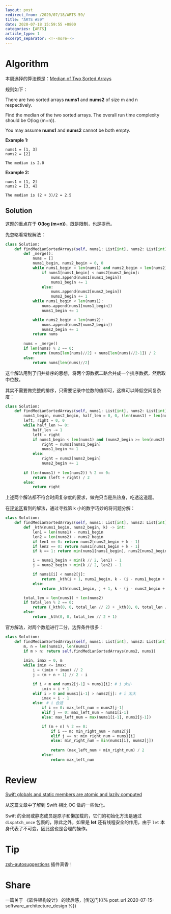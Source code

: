```yaml
---
layout: post
redirect_from: /2020/07/18/ARTS-59/
title: "ARTS #59"
date: 2020-07-18 15:59:55 +0800
categories: [ARTS]
article_type: 1
excerpt_separator: <!--more-->
---
```



# Algorithm

本周选择的算法题是：[Median of Two Sorted Arrays](https://leetcode.com/problems/median-of-two-sorted-arrays/)

<!--more-->

规则如下：

There are two sorted arrays **nums1** and **nums2** of size m and n respectively.

Find the median of the two sorted arrays. The overall run time complexity should be O(log (m+n)).

You may assume **nums1** and **nums2** cannot be both empty.

**Example 1:**

```
nums1 = [1, 3]
nums2 = [2]

The median is 2.0
```

**Example 2:**

```
nums1 = [1, 2]
nums2 = [3, 4]

The median is (2 + 3)/2 = 2.5
```

## Solution

这题的重点在于 **O(log (m+n))**，既是限制，也是提示。

先忽略看常规解法：

```python
class Solution:
    def findMedianSortedArrays(self, nums1: List[int], nums2: List[int]) -> float:
        def _merge():
            nums = []
            nums1_begin, nums2_begin = 0, 0
            while nums1_begin < len(nums1) and nums2_begin < len(nums2):
                if nums1[nums1_begin] < nums2[nums2_begin]:
                    nums.append(nums1[nums1_begin])
                    nums1_begin += 1
                else:
                    nums.append(nums2[nums2_begin])
                    nums2_begin += 1
            while nums1_begin < len(nums1):
                nums.append(nums1[nums1_begin])
                nums1_begin += 1

            while nums2_begin < len(nums2):
                nums.append(nums2[nums2_begin])
                nums2_begin += 1
            return nums
        
        nums = _merge()
        if len(nums) % 2 == 0:
            return (nums[len(nums)//2] + nums[len(nums)//2-1]) / 2
        else:
            return nums[len(nums)//2]
```

这个解法用到了归并排序的思想，将两个源数据二路合并成一个排序数据，然后取中位数。

其实不需要做完整的排序，只需要记录中位数的值即可，这样可以降低空间复杂度：

```python
class Solution:
    def findMedianSortedArrays(self, nums1: List[int], nums2: List[int]) -> float:
        nums1_begin, nums2_begin, half_len = 0, 0, (len(nums1) + len(nums2)) // 2
        left, right = 0, 0
        while half_len >= 0:
            half_len -= 1
            left = right
            if nums1_begin < len(nums1) and (nums2_begin >= len(nums2) or nums1[nums1_begin] < nums2[nums2_begin]):
                right = nums1[nums1_begin]
                nums1_begin += 1
            else:
                right = nums2[nums2_begin]
                nums2_begin += 1
        
        if (len(nums1) + len(nums2)) % 2 == 0:
            return (left + right) / 2
        else:
            return right
```

上述两个解法都不符合时间复杂度的要求，做完只当是热热身，吃透这道题。

在[评论区](https://leetcode.com/problems/median-of-two-sorted-arrays/discuss/2511)看到的解法，通过寻找第 k 小的数字巧妙的将问题分解：

```python
class Solution:
    def findMedianSortedArrays(self, nums1: List[int], nums2: List[int]) -> float:
        def _kth(nums1_begin, nums2_begin, k) -> int:
            len1 = len(nums1) - nums1_begin
            len2 = len(nums2) - nums2_begin
            if len1 == 0: return nums2[nums2_begin + k - 1]
            if len2 == 0: return nums1[nums1_begin + k - 1]
            if k == 1: return min(nums1[nums1_begin], nums2[nums2_begin])

            i = nums1_begin + min(k // 2, len1) - 1
            j = nums2_begin + min(k // 2, len2) - 1

            if nums1[i] < nums2[j]:
                return _kth(i + 1, nums2_begin, k - (i - nums1_begin + 1))
            else:
                return _kth(nums1_begin, j + 1, k - (j - nums2_begin + 1))

        total_len = len(nums1) + len(nums2)
        if total_len % 2 == 0:
            return (_kth(0, 0, total_len // 2) + _kth(0, 0, total_len // 2 + 1)) / 2
        else:
            return _kth(0, 0, total_len // 2 + 1)
```

官方解法，对两个数组进行二分，边界条件很多：

```python
class Solution:
    def findMedianSortedArrays(self, nums1: List[int], nums2: List[int]) -> float:
        m, n = len(nums1), len(nums2)
        if m > n: return self.findMedianSortedArrays(nums2, nums1)
        
        imin, imax = 0, m
        while imin <= imax:
            i = (imin + imax) // 2
            j = (m + n + 1) // 2 - i

            if i < m and nums2[j-1] > nums1[i]: # i 太小
                imin = i + 1
            elif i > 0 and nums1[i-1] > nums2[j]: # i 太大
                imax = i - 1
            else: # i 合适
                if i == 0: max_left_num = nums2[j-1]
                elif j == 0: max_left_num = nums1[i-1]
                else: max_left_num = max(nums1[i-1], nums2[j-1])

                if (m + n) % 2 == 0:
                    if i == m: min_right_num = nums2[j]
                    elif j == n: min_right_num = nums1[i]
                    else: min_right_num = min(nums1[i], nums2[j])
                    
                    return (max_left_num + min_right_num) / 2
                else:
                    return max_left_num
```


# Review

[Swift globals and static members are atomic and lazily computed](https://www.jessesquires.com/blog/2020/07/16/swift-globals-and-static-members-are-atomic-and-lazily-computed/)

从这篇文章中了解到 Swift 相比 OC 做的一些优化。

Swift 的全局或静态成员是原子和懒加载的，它们的初始化方法是通过 `dispatch_once` 包裹的，除此之外，如果是 **let** 还有线程安全的作用，由于 `let` 本身代表了不可变，因此这也是合理的操作。

# Tip

[zsh-autosuggestions](https://github.com/zsh-users/zsh-autosuggestions) 插件真香！

# Share

一篇关于 《软件架构设计》 的读后感，[传送门]({% post_url 2020-07-15-software_architecture_design %})

